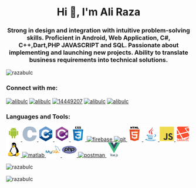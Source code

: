 <h1 align="center">Hi 👋, I'm Ali Raza</h1>
<h3 align="center">Strong in design and integration with intuitive problem-solving skills. Proficient in Android, Web Application, C#, C++,Dart,PHP JAVASCRIPT and SQL. Passionate about implementing and launching new projects. Ability to translate business requirements into technical solutions.</h3>

<p align="left"> <img src="https://komarev.com/ghpvc/?username=razabulc&label=Profile%20views&color=0e75b6&style=flat" alt="razabulc" /> </p>

<h3 align="left">Connect with me:</h3>
<p align="left">
<a href="https://twitter.com/alibulc" target="blank"><img align="center" src="https://cdn.jsdelivr.net/npm/simple-icons@3.0.1/icons/twitter.svg" alt="alibulc" height="30" width="40" /></a>
<a href="https://linkedin.com/in/alibulc" target="blank"><img align="center" src="https://cdn.jsdelivr.net/npm/simple-icons@3.0.1/icons/linkedin.svg" alt="alibulc" height="30" width="40" /></a>
<a href="https://stackoverflow.com/users/14449207" target="blank"><img align="center" src="https://cdn.jsdelivr.net/npm/simple-icons@3.0.1/icons/stackoverflow.svg" alt="14449207" height="30" width="40" /></a>
<a href="https://fb.com/alibulc" target="blank"><img align="center" src="https://cdn.jsdelivr.net/npm/simple-icons@3.0.1/icons/facebook.svg" alt="alibulc" height="30" width="40" /></a>
<a href="https://instagram.com/alibulc" target="blank"><img align="center" src="https://cdn.jsdelivr.net/npm/simple-icons@3.0.1/icons/instagram.svg" alt="alibulc" height="30" width="40" /></a>
</p>

<h3 align="left">Languages and Tools:</h3>
<p align="left"> <a href="https://developer.android.com" target="_blank"> <img src="https://raw.githubusercontent.com/devicons/devicon/master/icons/android/android-original-wordmark.svg" alt="android" width="40" height="40"/> </a> <a href="https://www.cprogramming.com/" target="_blank"> <img src="https://raw.githubusercontent.com/devicons/devicon/master/icons/c/c-original.svg" alt="c" width="40" height="40"/> </a> <a href="https://www.w3schools.com/cpp/" target="_blank"> <img src="https://raw.githubusercontent.com/devicons/devicon/master/icons/cplusplus/cplusplus-original.svg" alt="cplusplus" width="40" height="40"/> </a> <a href="https://www.w3schools.com/cs/" target="_blank"> <img src="https://raw.githubusercontent.com/devicons/devicon/master/icons/csharp/csharp-original.svg" alt="csharp" width="40" height="40"/> </a> <a href="https://www.w3schools.com/css/" target="_blank"> <img src="https://raw.githubusercontent.com/devicons/devicon/master/icons/css3/css3-original-wordmark.svg" alt="css3" width="40" height="40"/> </a> <a href="https://firebase.google.com/" target="_blank"> <img src="https://www.vectorlogo.zone/logos/firebase/firebase-icon.svg" alt="firebase" width="40" height="40"/> </a> <a href="https://git-scm.com/" target="_blank"> <img src="https://www.vectorlogo.zone/logos/git-scm/git-scm-icon.svg" alt="git" width="40" height="40"/> </a> <a href="https://www.w3.org/html/" target="_blank"> <img src="https://raw.githubusercontent.com/devicons/devicon/master/icons/html5/html5-original-wordmark.svg" alt="html5" width="40" height="40"/> </a> <a href="https://www.java.com" target="_blank"> <img src="https://raw.githubusercontent.com/devicons/devicon/master/icons/java/java-original.svg" alt="java" width="40" height="40"/> </a> <a href="https://developer.mozilla.org/en-US/docs/Web/JavaScript" target="_blank"> <img src="https://raw.githubusercontent.com/devicons/devicon/master/icons/javascript/javascript-original.svg" alt="javascript" width="40" height="40"/> </a> <a href="https://laravel.com/" target="_blank"> <img src="https://raw.githubusercontent.com/devicons/devicon/master/icons/laravel/laravel-plain-wordmark.svg" alt="laravel" width="40" height="40"/> </a> <a href="https://www.linux.org/" target="_blank"> <img src="https://raw.githubusercontent.com/devicons/devicon/master/icons/linux/linux-original.svg" alt="linux" width="40" height="40"/> </a> <a href="https://www.mathworks.com/" target="_blank"> <img src="https://raw.githubusercontent.com/simple-icons/simple-icons/master/icons/mathworks.svg" alt="matlab" width="40" height="40"/> </a> <a href="https://www.mysql.com/" target="_blank"> <img src="https://raw.githubusercontent.com/devicons/devicon/master/icons/mysql/mysql-original-wordmark.svg" alt="mysql" width="40" height="40"/> </a> <a href="https://www.php.net" target="_blank"> <img src="https://raw.githubusercontent.com/devicons/devicon/master/icons/php/php-original.svg" alt="php" width="40" height="40"/> </a> <a href="https://postman.com" target="_blank"> <img src="https://www.vectorlogo.zone/logos/getpostman/getpostman-icon.svg" alt="postman" width="40" height="40"/> </a> <a href="https://vuejs.org/" target="_blank"> <img src="https://raw.githubusercontent.com/devicons/devicon/master/icons/vuejs/vuejs-original-wordmark.svg" alt="vuejs" width="40" height="40"/> </a> </p>

<p><img align="center" src="https://github-readme-stats.vercel.app/api/top-langs?username=razabulc&show_icons=true&locale=en&layout=compact" alt="razabulc" /></p>

<p><img align="center" src="https://github-readme-streak-stats.herokuapp.com/?user=razabulc&" alt="razabulc" /></p>
